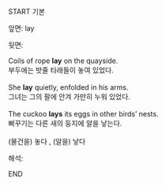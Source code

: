 START
기본

앞면:
lay


뒷면:
<div>Coils of rope <strong>lay</strong> on the quayside. </div><div><div>부두에는 밧줄 타래들이 놓여 있었다.</div></div><div><br></div><div><div>She <strong>lay</strong> quietly, enfolded in his arms. </div><div><div>그녀는 그의 팔에 안겨 가만히 누워 있었다.</div></div></div><div><br></div><div><div>The cuckoo <b>lays</b> its eggs in other birds’ nests. </div><div>뻐꾸기는 다른 새의 둥지에 알을 낳는다.</div></div><div><br></div><div>(물건을) 놓다 , (알을) 낳다</div>


해석:

END